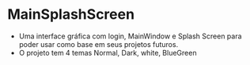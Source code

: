 # MainSplashScreen
* Uma interface gráfica com login, MainWindow e Splash Screen para poder usar como base em seus projetos futuros. 
* O projeto tem 4 temas Normal, Dark, white, BlueGreen